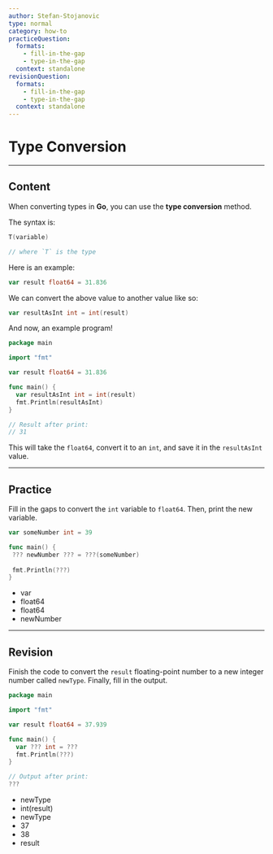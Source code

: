```yaml
---
author: Stefan-Stojanovic
type: normal
category: how-to
practiceQuestion:
  formats:
    - fill-in-the-gap
    - type-in-the-gap
  context: standalone
revisionQuestion:
  formats:
    - fill-in-the-gap
    - type-in-the-gap
  context: standalone
---
```


# Type Conversion


---

## Content

When converting types in **Go**, you can use the **type conversion** method.

The syntax is:

```go
T(variable)

// where `T` is the type
```

Here is an example:

```go
var result float64 = 31.836
```

We can convert the above value to another value like so:

```go
var resultAsInt int = int(result)
```

And now, an example program!

```go
package main

import "fmt"

var result float64 = 31.836

func main() {
  var resultAsInt int = int(result)
  fmt.Println(resultAsInt)
}

// Result after print:
// 31
```

This will take the `float64`, convert it to an `int`, and save it in the `resultAsInt` value.


---

## Practice

Fill in the gaps to convert the `int` variable to `float64`. Then, print the new variable.

```go
var someNumber int = 39

func main() {
 ??? newNumber ??? = ???(someNumber) 
 
 fmt.Println(???)
}
```

- var
- float64 
- float64
- newNumber


---

## Revision

Finish the code to convert the `result` floating-point number to a new integer number called `newType`. Finally, fill in the output.

```go
package main

import "fmt"

var result float64 = 37.939

func main() {
  var ??? int = ???
  fmt.Println(???)
}

// Output after print:
???
```

- newType
- int(result)
- newType
- 37
- 38
- result
